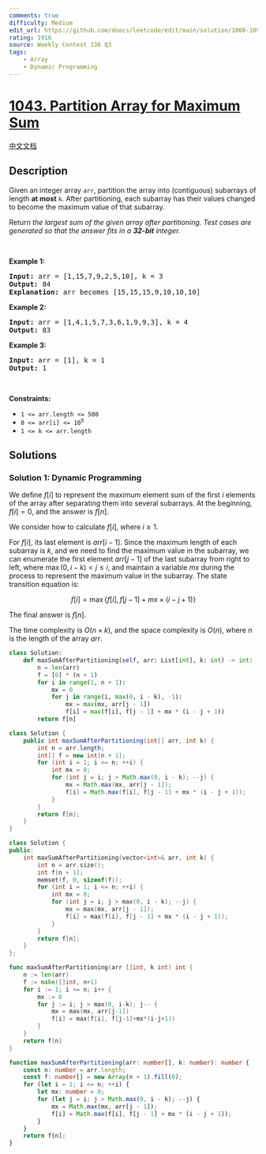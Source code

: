 ```yaml
---
comments: true
difficulty: Medium
edit_url: https://github.com/doocs/leetcode/edit/main/solution/1000-1099/1043.Partition%20Array%20for%20Maximum%20Sum/README_EN.md
rating: 1916
source: Weekly Contest 136 Q3
tags:
    - Array
    - Dynamic Programming
---
```


<!-- problem:start -->

# [1043. Partition Array for Maximum Sum](https://leetcode.com/problems/partition-array-for-maximum-sum)

[中文文档](/solution/1000-1099/1043.Partition%20Array%20for%20Maximum%20Sum/README.md)

## Description

<p>Given an integer array <code>arr</code>, partition the array into (contiguous) subarrays of length <strong>at most</strong> <code>k</code>. After partitioning, each subarray has their values changed to become the maximum value of that subarray.</p>

<p>Return <em>the largest sum of the given array after partitioning. Test cases are generated so that the answer fits in a <strong>32-bit</strong> integer.</em></p>

<p>&nbsp;</p>
<p><strong class="example">Example 1:</strong></p>

<pre>
<strong>Input:</strong> arr = [1,15,7,9,2,5,10], k = 3
<strong>Output:</strong> 84
<strong>Explanation:</strong> arr becomes [15,15,15,9,10,10,10]
</pre>

<p><strong class="example">Example 2:</strong></p>

<pre>
<strong>Input:</strong> arr = [1,4,1,5,7,3,6,1,9,9,3], k = 4
<strong>Output:</strong> 83
</pre>

<p><strong class="example">Example 3:</strong></p>

<pre>
<strong>Input:</strong> arr = [1], k = 1
<strong>Output:</strong> 1
</pre>

<p>&nbsp;</p>
<p><strong>Constraints:</strong></p>

<ul>
	<li><code>1 &lt;= arr.length &lt;= 500</code></li>
	<li><code>0 &lt;= arr[i] &lt;= 10<sup>9</sup></code></li>
	<li><code>1 &lt;= k &lt;= arr.length</code></li>
</ul>

## Solutions

<!-- solution:start -->

### Solution 1: Dynamic Programming

We define $f[i]$ to represent the maximum element sum of the first $i$ elements of the array after separating them into several subarrays. At the beginning, $f[i]=0$, and the answer is $f[n]$.

We consider how to calculate $f[i]$, where $i \geq 1$.

For $f[i]$, its last element is $arr[i-1]$. Since the maximum length of each subarray is $k$, and we need to find the maximum value in the subarray, we can enumerate the first element $arr[j - 1]$ of the last subarray from right to left, where $\max(0, i - k) \lt j \leq i$, and maintain a variable $mx$ during the process to represent the maximum value in the subarray. The state transition equation is:

$$
f[i] = \max\{f[i], f[j - 1] + mx \times (i - j + 1)\}
$$

The final answer is $f[n]$.

The time complexity is $O(n \times k)$, and the space complexity is $O(n)$, where $n$ is the length of the array $arr$.

<!-- tabs:start -->

```python
class Solution:
    def maxSumAfterPartitioning(self, arr: List[int], k: int) -> int:
        n = len(arr)
        f = [0] * (n + 1)
        for i in range(1, n + 1):
            mx = 0
            for j in range(i, max(0, i - k), -1):
                mx = max(mx, arr[j - 1])
                f[i] = max(f[i], f[j - 1] + mx * (i - j + 1))
        return f[n]
```

```java
class Solution {
    public int maxSumAfterPartitioning(int[] arr, int k) {
        int n = arr.length;
        int[] f = new int[n + 1];
        for (int i = 1; i <= n; ++i) {
            int mx = 0;
            for (int j = i; j > Math.max(0, i - k); --j) {
                mx = Math.max(mx, arr[j - 1]);
                f[i] = Math.max(f[i], f[j - 1] + mx * (i - j + 1));
            }
        }
        return f[n];
    }
}
```

```cpp
class Solution {
public:
    int maxSumAfterPartitioning(vector<int>& arr, int k) {
        int n = arr.size();
        int f[n + 1];
        memset(f, 0, sizeof(f));
        for (int i = 1; i <= n; ++i) {
            int mx = 0;
            for (int j = i; j > max(0, i - k); --j) {
                mx = max(mx, arr[j - 1]);
                f[i] = max(f[i], f[j - 1] + mx * (i - j + 1));
            }
        }
        return f[n];
    }
};
```

```go
func maxSumAfterPartitioning(arr []int, k int) int {
	n := len(arr)
	f := make([]int, n+1)
	for i := 1; i <= n; i++ {
		mx := 0
		for j := i; j > max(0, i-k); j-- {
			mx = max(mx, arr[j-1])
			f[i] = max(f[i], f[j-1]+mx*(i-j+1))
		}
	}
	return f[n]
}
```

```ts
function maxSumAfterPartitioning(arr: number[], k: number): number {
    const n: number = arr.length;
    const f: number[] = new Array(n + 1).fill(0);
    for (let i = 1; i <= n; ++i) {
        let mx: number = 0;
        for (let j = i; j > Math.max(0, i - k); --j) {
            mx = Math.max(mx, arr[j - 1]);
            f[i] = Math.max(f[i], f[j - 1] + mx * (i - j + 1));
        }
    }
    return f[n];
}
```

<!-- tabs:end -->

<!-- solution:end -->

<!-- problem:end -->

